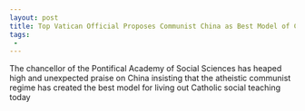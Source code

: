 ```yaml
---
layout: post
title: Top Vatican Official Proposes Communist China as Best Model of Catholic Social Teaching Today
tags:
 -
---
```

The chancellor of the Pontifical Academy of Social Sciences has heaped high and unexpected praise on China insisting that the atheistic communist regime has created the best model for living out Catholic social teaching today
